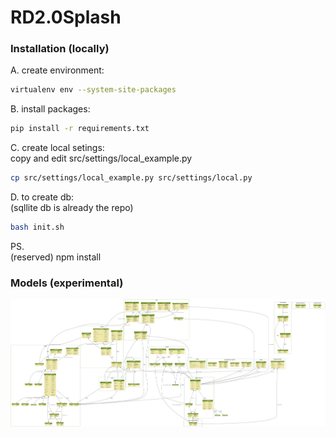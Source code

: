 # RD2.0Splash

### Installation (locally)

A. create environment:  
```sh
virtualenv env --system-site-packages
```

B. install packages:  
```sh
pip install -r requirements.txt
```

C. create local setings:  
copy and edit src/settings/local_example.py  
```sh
cp src/settings/local_example.py src/settings/local.py
```

D. to create db:  
(sqllite db is already the repo)  
```sh
bash init.sh
```

PS.  
(reserved) npm install  



### Models (experimental)
![alt tag](https://raw.githubusercontent.com/trouvaay/RD2.0Splash/master/src/data/models.png?token=ADtmsop5V-2k5Onh5CP5ZdS3G67pviyYks5VurGnwA%3D%3D)



